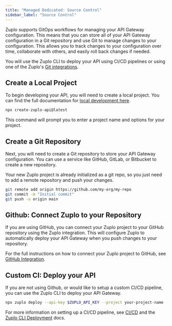 ```yaml
---
title: "Managed Dedicated: Source Control"
sidebar_label: "Source Control"
---
```


Zuplo supports GitOps workflows for managing your API Gateway configuration.
This means that you can store all of your API Gateway configuration in a Git
repository and use Git to manage changes to your configuration. This allows you
to track changes to your configuration over time, collaborate with others, and
easily roll back changes if needed.

You will use the Zuplo CLI to deploy your API using CI/CD pipelines or using one
of the Zuplo's [Git integrations](../articles/source-control.md).

## Create a Local Project

To begin developing your API, you will need to create a local project. You can
find the full documentation for
[local development here](../articles/local-development.md).

```bash
npx create-zuplo-api@latest
```

This command will prompt you to enter a project name and options for your
project.

## Create a Git Repository

Next, you will need to create a Git repository to store your API Gateway
configuration. You can use a service like GitHub, GitLab, or Bitbucket to create
a new repository.

Your new Zuplo project is already initialized as a git repo, so you just need to
add a remote repository and push your changes.

```bash
git remote add origin https://github.com/my-org/my-repo
git commit -m "Initial commit"
git push -u origin main
```

## Github: Connect Zuplo to your Repository

If you are using GitHub, you can connect your Zuplo project to your GitHub
repository using the Zuplo integration. This will configure Zuplo to
automatically deploy your API Gateway when you push changes to your repository.

For the full instructions on how to connect your Zuplo project to GitHub, see
[GitHub Integration](../articles/source-control-setup-github.md).

## Custom CI: Deploy your API

If you are not using Github, or would like to setup a custom CI/CD pipeline, you
can use the Zuplo CLI to deploy your API Gateway.

```bash
npx zuplo deploy --api-key $ZUPLO_API_KEY --project your-project-name --environment my-env
```

For more information on setting up a CI/CD pipeline, see
[CI/CD](../articles/custom-ci-cd.md) and the
[Zuplo CLI Deployment](../cli/deployments.md) docs.
